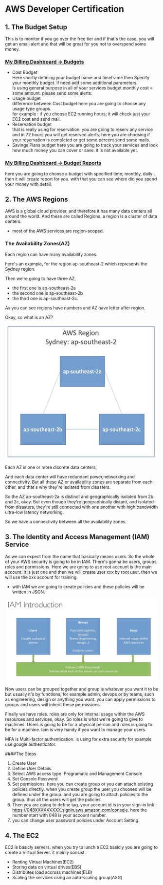 # AWS Developer Certification

## 1.  The Budget Setup
This is to monitor if you go over the free tier and if that's the case, you will get an email alert and that will be great for you not to overspend some money.  
### [My Billing Dashboard -> Budgets](https://console.aws.amazon.com/billing/home)
* Cost Budget  
Here shortly defining your budget name and timeframe then Specify your monthly budget. if need add some additional parameters.  
Is using general purpose in all of your services budget monthly cost = some amount. please send some alerts.
* Usage budget  
difference between Cost budget here you are going to choose any usage type groups.  
for example : if you choose EC2:running hours; it will check just your EC2 cost and send mail.
* Reservation budget  
that is really using for reservation. you are going to reserv any service and in 72 hours you will get reserved alerts. here you are choosing if your reservation is completed or get some percent send some mails.
* Savings Plans budget
here you are going to track your services and look how much money you can cover or save. it is not available yet.
### [My Billing Dashboard -> Budget Reports](https://console.aws.amazon.com/billing/home)
here you are going to choose a budget with specified time; monthly, daily . then it will create report for you. with that you can see where did you spend your money with detail.

## 2.  The AWS Regions 
AWS is a global cloud provider, and therefore it has many data centers all around the world. And these are called Regions. a region is a cluster of data centers. 
*  most of the AWS services are region-scoped. 

### **The Availability Zones(AZ)**
Each region can have many availability zones. 

here's an example, for the region ap-southeast-2 which represents the Sydney region.

Then we're going to have three AZ,

* the first one is ap-southeast-2a
* the second one is ap-southeast-2b
* the third one is ap-southeast-2c.  

As you can see regions have numbers and AZ have letter after region.

Okay, so what is an AZ? 

![The Availibility Zones](/images/AZ.png "The Availibility Zones")

Each AZ is one or more discrete data centers,

And each data center will have redundant power,networking and connectivity. But all these AZ or availability zones are separate from each other, and that's why they're isolated from disasters.

So the AZ ap-southeast-2a is distinct and geographically isolated from 2b and 2c, okay. But even though they're geographically distant, and isolated from disasters, they're still connected with one another with high bandwidth ultra-low latency networking.

So we have a connectivity between all the availability zones.

## 3.  The Identity and Access Management (IAM) Service
As we can expect from the name that basically means users. So the whole of your AWS security is going to be in IAM. There's gonna be users, groups, roles and permissions. Here we are going to use root account is the main account. it is just one and then we will create user xxx by root user. then we will use the xxx account for training. 
* with IAM we are going to create policies and these policies will be written in JSON.

![The IAM](/images/IAM.png "The IAM")

 Now users can be grouped together  and group is whatever you want it to be but usually it's by functions, for example admin, devops or by teams, such as engineering, design or anything you want.
 you can apply permissions to groups and users will inherit these permissions.

Finally we have roles.
roles are only for internal usage within the AWS resources and services, okay. So roles is what we're going to give to machines.
Users is going to be for a physical person and roles is going to be for a machine. Iam is very handy if you want to manage your users. 

MFA is Multi-factor authentication. is using for extra security for example use google authenticator.

####The Steps
1. Create User 
2. Define User Details.
3. Select AWS access type. Programatic and Management Console
4. Set Console Password.
5. Set permissions.
    here you can create group or you can attach existing policies directly. when you create group the user you choosed will be defined under the group. and you are going to attach policies to the group. thus all the users will get the policies.
6. Then you are going to define tag.
    your account id is in your sign-in link :
    https://048XXXXXXXXX.signin.aws.amazon.com/console. here the number start with 048 is your account number.
7. you can change user password policies under Account Setting.

## 4. The EC2
 EC2 is basicly servers. when you try to lunch a EC2 basicly you are going to create a Virtual Server.
 it mainly sonsist : 
 * Renting Virtual Machines(EC2)
 * Storing data on virtual drives(EBS)
 * Distributes load accross machines(ELB)
 * Scaling the services using an auto-scaling group(ASG)

